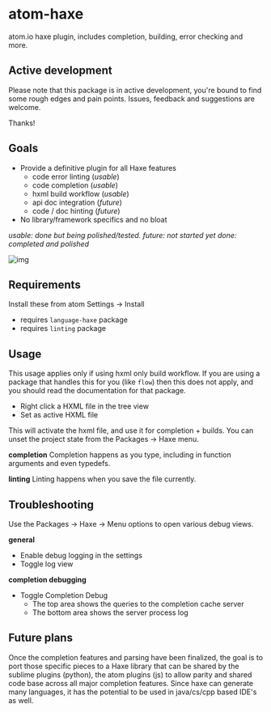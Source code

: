# atom-haxe
atom.io haxe plugin, includes completion, building, error checking and more.

## Active development
Please note that this package is in active development, you're bound to find
some rough edges and pain points. Issues, feedback and suggestions are welcome.

Thanks!

## Goals

- Provide a definitive plugin for all Haxe features
    - code error linting (_usable_)
    - code completion (_usable_)
    - hxml build workflow (_usable_)
    - api doc integration (_future_)
    - code / doc hinting (_future_)
- No library/framework specifics and no bloat

_usable: done but being polished/tested._
_future: not started yet_
_done: completed and polished_

![img](http://i.imgur.com/rZMbs21.gif)

## Requirements
Install these from atom Settings -> Install

- requires `language-haxe` package
- requires `linting` package

## Usage

This usage applies only if using hxml only build workflow.
If you are using a package that handles this for you (like `flow`) then
this does not apply, and you should read the documentation for that package.

- Right click a HXML file in the tree view
- Set as active HXML file

This will activate the hxml file, and use it for completion + builds.
You can unset the project state from the Packages -> Haxe menu.

**completion**
Completion happens as you type, including in function arguments and even typedefs.

**linting**
Linting happens when you save the file currently.

## Troubleshooting

Use the Packages -> Haxe -> Menu options to open various debug views.

**general**
- Enable debug logging in the settings
- Toggle log view

**completion debugging**
- Toggle Completion Debug
    - The top area shows the queries to the completion cache server
    - The bottom area shows the server process log


## Future plans

Once the completion features and parsing have been finalized, the goal
is to port those specific pieces to a Haxe library that can be shared
by the sublime plugins (python), the atom plugins (js) to allow parity
and shared code base across all major completion features. Since haxe
can generate many languages, it has the potential to be used in java/cs/cpp
based IDE's as well.
